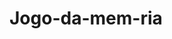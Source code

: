 # Jogo-da-mem-ria
<!DOCTYPE html>
<html lang="pt-br">
<head>
    <meta charset="UTF-8">
    <meta name="viewport" content="width=device-width, initial-scale=1.0">
    <link rel="stylesheet" href="memoria.css">
    <title>Genesis</title>
</head>
<body>
    <div class="main-game">
        <div class="genius">
            <div class="blue"></div>
            <div class="yellow"></div>
            <div class="red"></div>
            <div class="green"></div>
        </div>
    </div>
    <script type="text/javascript" src="memoria.js"></script>
</body>
</html>
